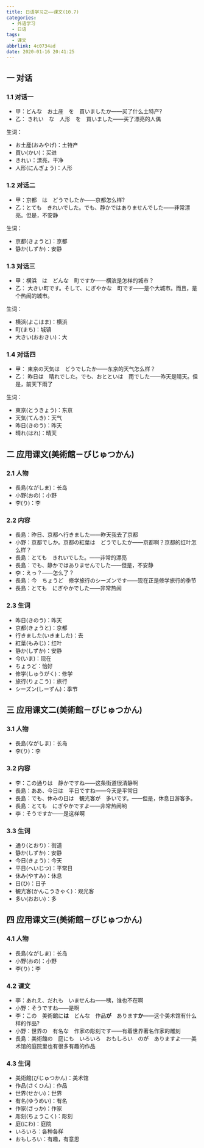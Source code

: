 ```yaml
---
title: 日语学习之——课文(10.7)
categories:
  - 外语学习
  - 日语
tags:
  - 课文
abbrlink: 4c0734ad
date: 2020-01-16 20:41:25
---
```

## 一 对话

### 1.1 对话一

* 甲：どんな　お土産　を　買いましたか——买了什么土特产?
* 乙： きれい　な　人形　を　買いました——买了漂亮的人偶

<!--more-->

生词：  

* お土産(おみやげ)：土特产
* 買い(かい)：买进
* きれい：漂亮，干净
* 人形(にんぎょう)：人形

### 1.2 对话二

* 甲：京都　は　どうでしたか——京都怎么样?
* 乙：とても　きれいでした。でも、静かではありませんでした——非常漂亮。但是，不安静

生词：  

* 京都(きょうと)：京都
* 静か(しずか)：安静

### 1.3 对话三

* 甲：横浜　は　どんな　町ですか——横滨是怎样的城市？
* 乙： 大きい町です。そして、にぎやかな　町です——是个大城市。而且，是个热闹的城市。

生词：  

* 横浜(よこはま)：横浜
* 町(まち)：城镇
* 大きい(おおきい)：大

### 1.4 对话四

* 甲： 東京の天気は　どうでしたか——东京的天气怎么样？
* 乙： 昨日は　晴れでした。でも、おとといは　雨でした——昨天是晴天。但是，前天下雨了

生词：  

* 東京(とうきょう)：东京
* 天気(てんき)：天气
* 昨日(きのう)：昨天
* 晴れ(はれ)：晴天

## 二 应用课文(美術館－びじゅつかん)

### 2.1 人物

* 長島(ながしま)：长岛
* 小野(おの)：小野
* 李(り)：李

### 2.2 内容

* 長島：昨日、京都へ行きました——昨天我去了京都
* 小野：京都でしか。京都の紅葉は　どうでしたか——京都啊？京都的红叶怎么样？
* 長島：とても　きれいでした。——非常的漂亮
* 長島：でも、静かではありませんでした——但是，不安静
* 李：えっ？——怎么了？
* 長島：今　ちょうど　修学旅行のシーズンです——现在正是修学旅行的季节
* 長島：とても　にぎやかでした——非常热闹

### 2.3 生词

* 昨日(きのう)：昨天
* 京都(きょうと)：京都
* 行きました(いきました)：去
* 紅葉(もみじ)：红叶
* 静か(しずか)：安静
* 今(いま)：现在
* ちょうど：恰好
* 修学(しゅうがく)：修学
* 旅行(りょこう)：旅行
* シーズン(しーずん)：季节

## 三 应用课文二(美術館－びじゅつかん)

### 3.1 人物

- 長島(ながしま)：长岛
- 李(り)：李

### 3.2 内容

* 李：この通りは　静かですね——这条街道很清静啊
* 長島：ああ、今日は　平日ですね——今天是平常日
* 長島：でも、休みの日は　観光客が　多いです。——但是，休息日游客多。
* 長島：とても　にぎやかですよ——非常热闹哟
* 李：そうですか——是这样啊

### 3.3 生词

* 通り(とおり)：街道
* 静か(しずか)：安静
* 今日(きょう)：今天
* 平日(へいじつ)：平常日
* 休み(やすみ)：休息
* 日(ひ)：日子
* 観光客(かんこうきゃく)：观光客
* 多い(おおい)：多

## 四 应用课文三(美術館－びじゅつかん)

### 4.1 人物

- 長島(ながしま)：长岛
- 小野(おの)：小野
- 李(り)：李

### 4.2 课文

* 李：あれえ、だれも　いませんね——咦，谁也不在啊
* 小野：そうですね——是啊
* 李：この　美術館に**は**　どんな　作品**が**　あります**か**——这个美术馆有什么样的作品?
* 小野：世界の　有名な　作家の彫刻です——有着世界著名作家的雕刻
* 長島：美術館の　庭にも　いろいろ　おもしろい　のが　ありますよ——美术馆的庭院里也有很多有趣的作品

### 4.3 生词

* 美術館(びじゅつかん)：美术馆
* 作品(さくひん)：作品
* 世界(せかい)：世界
* 有名(ゆうめい)：有名
* 作家(さっか)：作家
* 彫刻(ちょうこく)：彫刻
* 庭(にわ)：庭院
* いろいろ：各种各样
* おもしろい：有趣，有意思